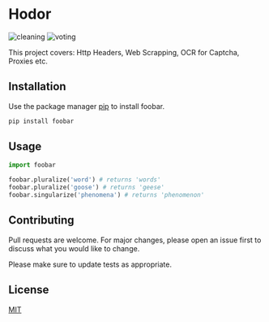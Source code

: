 # Hodor

![cleaning](https://user-images.githubusercontent.com/28121770/67053071-eaec5c80-f105-11e9-873a-c186531ed981.gif)
![voting](https://user-images.githubusercontent.com/28121770/67053072-eb84f300-f105-11e9-9990-2946b5ef6125.gif)

This project covers: Http Headers, Web Scrapping, OCR for Captcha, Proxies etc.

## Installation

Use the package manager [pip](https://pip.pypa.io/en/stable/) to install foobar.

```bash
pip install foobar
```

## Usage

```python
import foobar

foobar.pluralize('word') # returns 'words'
foobar.pluralize('goose') # returns 'geese'
foobar.singularize('phenomena') # returns 'phenomenon'
```

## Contributing
Pull requests are welcome. For major changes, please open an issue first to discuss what you would like to change.

Please make sure to update tests as appropriate.

## License
[MIT](https://choosealicense.com/licenses/mit/)
